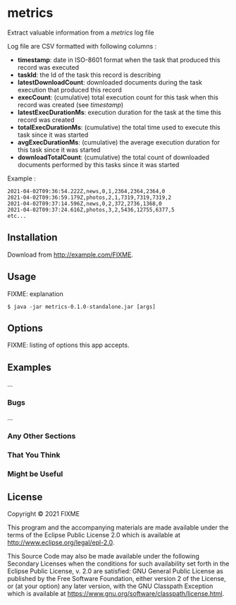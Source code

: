 # metrics

Extract valuable information from a *metrics* log file

Log file are CSV formatted with following columns : 

- **timestamp**: date in ISO-8601 format when the task that produced this record was executed
- **taskId**: the Id of the task this record is describing
- **latestDownloadCount**: downloaded documents during the task execution that produced this record
- **execCount**: (cumulative) total execution count for this task when this record was created (see *timestamp*)
- **latestExecDurationMs**: execution duration for the task at the time this record was created
- **totalExecDurationMs**: (cumulative) the total time used to execute this task since it was started
- **avgExecDurationMs**: (cumulative) the average execution duration for this task since it was started
- **downloadTotalCount**: (cumulative) the total count of downloaded documents performed by this tasks since it was started

Example : 
```
2021-04-02T09:36:54.222Z,news,0,1,2364,2364,2364,0
2021-04-02T09:36:59.179Z,photos,2,1,7319,7319,7319,2
2021-04-02T09:37:14.596Z,news,0,2,372,2736,1368,0
2021-04-02T09:37:24.616Z,photos,3,2,5436,12755,6377,5
etc...
```

## Installation

Download from http://example.com/FIXME.

## Usage

FIXME: explanation

    $ java -jar metrics-0.1.0-standalone.jar [args]

## Options

FIXME: listing of options this app accepts.

## Examples

...

### Bugs

...

### Any Other Sections
### That You Think
### Might be Useful

## License

Copyright © 2021 FIXME

This program and the accompanying materials are made available under the
terms of the Eclipse Public License 2.0 which is available at
http://www.eclipse.org/legal/epl-2.0.

This Source Code may also be made available under the following Secondary
Licenses when the conditions for such availability set forth in the Eclipse
Public License, v. 2.0 are satisfied: GNU General Public License as published by
the Free Software Foundation, either version 2 of the License, or (at your
option) any later version, with the GNU Classpath Exception which is available
at https://www.gnu.org/software/classpath/license.html.
